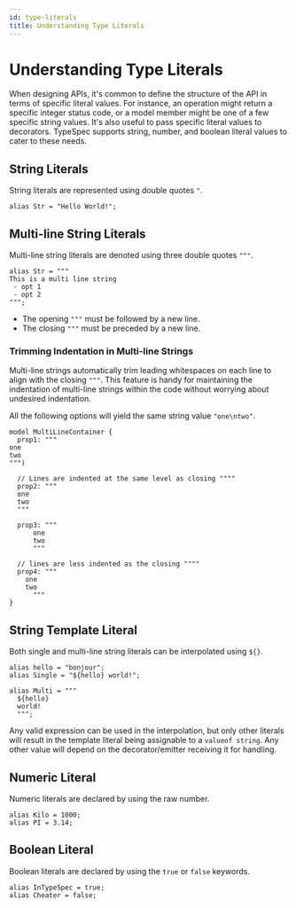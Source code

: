 ```yaml
---
id: type-literals
title: Understanding Type Literals
---
```


# Understanding Type Literals

When designing APIs, it's common to define the structure of the API in terms of specific literal values. For instance, an operation might return a specific integer status code, or a model member might be one of a few specific string values. It's also useful to pass specific literal values to decorators. TypeSpec supports string, number, and boolean literal values to cater to these needs.

## String Literals

String literals are represented using double quotes `"`.

```typespec
alias Str = "Hello World!";
```

## Multi-line String Literals

Multi-line string literals are denoted using three double quotes `"""`.

```typespec
alias Str = """
This is a multi line string
 - opt 1
 - opt 2
""";
```

- The opening `"""` must be followed by a new line.
- The closing `"""` must be preceded by a new line.

### Trimming Indentation in Multi-line Strings

Multi-line strings automatically trim leading whitespaces on each line to align with the closing `"""`. This feature is handy for maintaining the indentation of multi-line strings within the code without worrying about undesired indentation.

All the following options will yield the same string value `"one\ntwo"`.

```typespec
model MultiLineContainer {
  prop1: """
one
two
""")

  // Lines are indented at the same level as closing """"
  prop2: """
  one
  two
  """

  prop3: """
      one
      two
      """

  // lines are less indented as the closing """"
  prop4: """
    one
    two
      """
}
```

## String Template Literal

Both single and multi-line string literals can be interpolated using `${}`.

```typespec
alias hello = "bonjour";
alias Single = "${hello} world!";

alias Multi = """
  ${hello} 
  world!
  """;
```

Any valid expression can be used in the interpolation, but only other literals will result in the template literal being assignable to a `valueof string`. Any other value will depend on the decorator/emitter receiving it for handling.

## Numeric Literal

Numeric literals are declared by using the raw number.

```typespec
alias Kilo = 1000;
alias PI = 3.14;
```

## Boolean Literal

Boolean literals are declared by using the `true` or `false` keywords.

```typespec
alias InTypeSpec = true;
alias Cheater = false;
```
